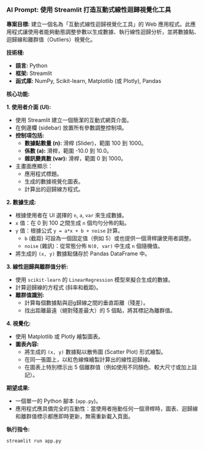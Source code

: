 ### AI Prompt: 使用 Streamlit 打造互動式線性迴歸視覺化工具

**專案目標:**
建立一個名為「互動式線性迴歸視覺化工具」的 Web 應用程式。此應用程式讓使用者能夠動態調整參數以生成數據、執行線性迴歸分析，並將數據點、迴歸線和離群值（Outliers）視覺化。

**技術棧:**
- **語言:** Python
- **框架:** Streamlit
- **函式庫:** NumPy, Scikit-learn, Matplotlib (或 Plotly), Pandas

**核心功能:**

**1. 使用者介面 (UI):**
- 使用 Streamlit 建立一個簡潔的互動式網頁介面。
- 在側邊欄 (sidebar) 放置所有參數調整控制項。
- **控制項包括:**
    - **數據點數量 (n):** 滑桿 (Slider)，範圍 100 到 1000。
    - **係數 (a):** 滑桿，範圍 -10.0 到 10.0。
    - **雜訊變異數 (var):** 滑桿，範圍 0 到 1000。
- 主畫面應顯示：
    - 應用程式標題。
    - 生成的數據視覺化圖表。
    - 計算出的迴歸線方程式。

**2. 數據生成:**
- 根據使用者在 UI 選擇的 `n`, `a`, `var` 來生成數據。
- `x` 值：在 0 到 100 之間生成 `n` 個均勻分佈的點。
- `y` 值：根據公式 `y = a*x + b + noise` 計算。
    - `b` (截距) 可設為一個固定值（例如 5）或也提供一個滑桿讓使用者調整。
    - `noise` (雜訊)：從常態分佈 `N(0, var)` 中生成 `n` 個隨機值。
- 將生成的 `(x, y)` 數據點儲存於 Pandas DataFrame 中。

**3. 線性迴歸與離群值分析:**
- 使用 `scikit-learn` 的 `LinearRegression` 模型來擬合生成的數據。
- 計算迴歸線的方程式 (斜率和截距)。
- **離群值識別:**
    - 計算每個數據點與迴g歸線之間的垂直距離（殘差）。
    - 找出距離最遠（絕對殘差最大）的 5 個點，將其標記為離群值。

**4. 視覺化:**
- 使用 Matplotlib 或 Plotly 繪製圖表。
- **圖表內容:**
    - 將生成的 `(x, y)` 數據點以散佈圖 (Scatter Plot) 形式繪製。
    - 在同一張圖上，以紅色線條繪製計算出的線性迴歸線。
    - 在圖表上特別標示出 5 個離群值（例如使用不同顏色、較大尺寸或加上註記）。

**期望成果:**
- 一個單一的 Python 腳本 (`app.py`)。
- 應用程式應具備完全的互動性：當使用者拖動任何一個滑桿時，圖表、迴歸線和離群值標示都應即時更新，無需重新載入頁面。

**執行指令:**
```bash
streamlit run app.py
```